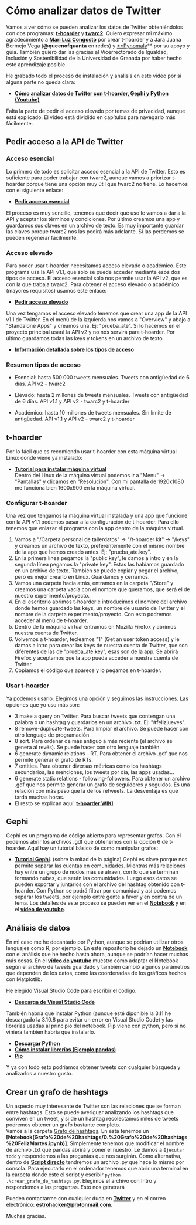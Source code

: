 # Cómo analizar datos de Twitter
Vamos a ver cómo se pueden analizar los datos de Twitter obteniéndolos con dos programas: **[t-hoarder](https://github.com/congosto/t-hoarder_kit)** y **[twarc2](https://twarc-project.readthedocs.io/en/latest/twarc2_en_us/)**. Quiero expresar mi máximo agradecimiento a **[Mari Luz Congosto](https://github.com/congosto)** por crear t-hoarder y a Jara Juana Bermejo Vega (**@queenofquanta** en redes) y [**Pynomaly](https://github.com/pynomaly)** por su apoyo y guía. También quiero dar las gracias al Vicerrectorado de Igualdad, Inclusión y Sostenibilidad de la Universidad de Granada por haber hecho este aprendizaje posible.

He grabado todo el proceso de instalación y análisis en este vídeo por si alguna parte no queda clara:
* **[Cómo analizar datos de Twitter con t-hoarder, Gephi y Python (Youtube)](https://www.youtube.com/watch?v=Fb5ZsmasuVw)**

Falta la parte de pedir el acceso elevado por temas de privacidad, aunque está explicado. El vídeo está dividido en capítulos para navegarlo más fácilmente.

## Pedir acceso a la API de Twitter
### Acceso esencial
Lo primero de todo es solicitar acceso esencial a la API de Twitter. Esto es suficiente para poder trabajar con twarc2, aunque vamos a priorizar t-hoarder porque tiene una opción muy útil que twarc2 no tiene. Lo hacemos con el siguiente enlace:
* **[Pedir acceso esencial](https://developer.twitter.com/en/portal/petition/essential/basic-info)**

El proceso es muy sencillo, tenemos que decir qué uso le vamos a dar a la API y aceptar los términos y condiciones. Por último creamos una app y guardamos sus claves en un archivo de texto. Es muy importante guardar las claves porque twarc2 nos las pedirá más adelante. Si las perdemos se pueden regenerar fácilmente.

### Acceso elevado
Para poder usar t-hoarder necesitamos acceso elevado o académico. Este programa usa la API v1.1, que solo se puede acceder mediante esos dos tipos de acceso. El acceso esencial solo nos permite usar la API v2, que es con la que trabaja twarc2. Para obtener el acceso elevado o académico (mayores requisitos) usamos este enlace:

* **[Pedir acceso elevado](https://developer.twitter.com/en/portal/petition/standard/basic-info)**

Una vez tengamos el acceso elevado tenemos que crear una app de la API v1.1 de Twitter. En el menú de la izquierda nos vamos a "Overview" y abajo a "Standalone Apps" y creamos una. Ej: "prueba_ate". Si lo hacemos en el proyecto principal usará la API v2 y no nos servirá para t-hoarder. Por último guardamos todas las keys y tokens en un archivo de texto.

* **[Información detallada sobre los tipos de acceso](https://developer.twitter.com/en/docs/twitter-api/getting-started/about-twitter-api)**
### Resumen tipos de acceso
- Esencial: hasta 500.000 tweets mensuales. Tweets con antigüedad de 6 días. API v2 - twarc2

- Elevado: hasta 2 millones de tweets mensuales. Tweets con antigüedad de 6 días. API v1.1 y API v2 - twarc2 y t-hoarder

- Académico: hasta 10 millones de tweets mensuales. Sin límite de antigüedad. API v1.1 y API v2 - twarc2 y t-hoarder

## t-hoarder
Por lo fácil que es recomiendo usar t-hoarder con esta máquina virtual Linux donde viene ya instalado:
* **[Tutorial para instalar máquina virtual](https://www.dropbox.com/s/j0p26bmgmct3vll/como_instalar_VM_taller_datos_twitter.pdf?dl=0)**<br />
Dentro del Linux de la máquina virtual podemos ir a "Menu" -> "Pantallas" y clicamos en "Resolución". Con mi pantalla de 1920x1080 me funciona bien 1600x900 en la máquina virtual.

### Configurar t-hoarder
Una vez que tengamos la máquina virtual instalada y una app que funcione con la API v1.1 podemos pasar a la configuración de t-hoarder. Para ello tenemos que enlazar el programa con la app dentro de la máquina virtual. 

  1. Vamos a "/Carpeta personal de tallerdatos" -> "/t-hoarder kit" -> "/keys" y creamos un archivo de texto, preferentemente con el mismo nombre de la app que hemos creado antes. Ej: "prueba_ate.key".<br />
  2. En la primera línea pegamos la "public key", le damos a  intro y en la segunda línea pegamos la "private key". Estas las habíamos guardado en un archivo de texto. También se puede copiar y pegar el archivo, pero es mejor crearlo en Linux. Guardamos y cerramos.<br />
  3. Vamos una carpeta hacia atrás, entramos en la carpeta "/Store" y creamos una carpeta vacía con el nombre que queramos, que será el de nuestro experimento/proyecto.<br />
  4. En el escritorio abrimos t-hoarder e introducimos el nombre del archivo donde hemos guardado las keys, un nombre de usuario de Twitter y el nombre de la carpeta experimento/proyecto. Con esto podremos acceder al menú de t-hoarder.<br />
  5. Dentro de la máquina virtual entramos en Mozilla Firefox y abrimos nuestra cuenta de Twitter.<br />
  6. Volvemos a t-hoarder, tecleamos "1" (Get an user token access) y le damos a intro para crear las keys de nuestra cuenta de Twitter, que son diferentes de las de "prueba_ate.key", esas son de la app. Se abrirá Firefox y aceptamos que la app pueda acceder a nuestra cuenta de Twitter<br />
  7. Copiamos el código que aparece y lo pegamos en t-hoarder.

### Usar t-hoarder
Ya podemos usarlo. Elegimos una opción y seguimos las instrucciones. Las opciones que yo uso más son:
* 3 make a query on Twitter. Para buscar tweets que contengan una palabra o un hashtag y guardarlos en un archivo .txt. Ej: "#felizjueves".
* 8 remove-duplicate-tweets. Para limpiar el archivo. Se puede hacer con otro lenguaje de programación.
* 8 sort. Para ordenar de más antiguo a más reciente (el archivo se genera al revés). Se puede hacer con otro lenguaje también.
* 6 generate dynamic relations - RT. Para obtener el archivo .gdf que nos permite generar el grafo de RTs.
* 7 entities. Para obtener diversas métricas como los hashtags secundarios, las menciones, los tweets por día, las apps usadas...
* 6 generate static relations - following-followers. Para obtener un archivo .gdf que nos permite generar un grafo de seguidores y seguidos. Es una relación con más peso que la de los retweets. La desventaja es que tarda muchas horas.
* El resto se explican aquí: **[t-hoarder WIKI](https://github.com/congosto/t-hoarder_kit/wiki/)**

## Gephi
Gephi es un programa de código abierto para representar grafos. Con él podemos abrir los archivos .gdf que obtenemos con la opción 6 de t-hoarder. Aquí hay un tutorial básico de como manipular grafos:
* **[Tutorial Gephi](http://periodisme-dades.recursos.uoc.edu/es/6-1-4-preguntas-a-resolver/)**. (sobre la mitad de la página)
Gephi es clave porque nos permite separar las cuentas en comunidades. Mientras más relaciones hay entre un grupo de nodos más se atraen, con lo que se terminan formando nubes, que serán las comunidades. Luego esos datos se pueden exportar y juntarlos con el archivo del hashtag obtenido con t-hoarder. Con Python se podrá filtrar por comunidad y así podemos separar los tweets, por ejemplo entre gente a favor y en contra de un tema. Los detalles de este proceso se pueden ver en el **[Notebook](Ejemplo%20FelizMartes%20t-hoarder/Analisis/0.%20Analisis%20de%20FelizMartes%20con%20Python.ipynb)** y en el **[vídeo de youtube](https://www.youtube.com/watch?v=Fb5ZsmasuVw)**.

## Análisis de datos
En mi caso me he decantado por Python, aunque se podrían utilizar otros lenguajes como R, por ejemplo. En este repositorio he dejado un **[Notebook](Ejemplo%20FelizMartes%20t-hoarder/Analisis/0.%20Analisis%20de%20FelizMartes%20con%20Python.ipynb)** con el análisis que he hecho hasta ahora, aunque se podrían hacer muchas más cosas. En el **[vídeo de youtube](https://www.youtube.com/watch?v=Fb5ZsmasuVw)** muestro como adaptar el Notebook según el archivo de tweets guardado y también cambió algunos parámetros que dependen de los datos, como las coordenadas de los gráficos hechos con Matplotlib.

He elegido Visual Studio Code para escribir el código.
* **[Descarga de Visual Studio Code](https://code.visualstudio.com/download)**

También habría que instalar Python (aunque esté diponible la 3.11 he descargado la 3.10.8 para evitar un error en Visual Studio Code) y las librerías usadas al principio del notebook. Pip viene con python, pero si no viniera también habría que instalarlo.
* **[Descargar Python](https://www.python.org/downloads/)**
* **[Cómo instalar librerías (Ejemplo pandas)](https://pandas.pydata.org/docs/getting_started/install.html#installing-from-pypi)**
* **[Pip](https://stackoverflow.com/questions/4750806/how-do-i-install-pip-on-windows)**

Y ya con todo esto podríamos obtener tweets con cualquier búsqueda y analizarlos a nuestro gusto.

## Crear un grafo de hashtags

Un aspecto muy interesante de Twitter son las relaciones que se forman entre hashtags. Esto se puede averiguar analizando los hashtags que conviven en un tweet, y si de un hashtag recolectamos miles de tweets podremos obtener un grafo bastante completo.<br />
Vamos a la carpeta [Grafo de hashtags](Grafo%20de%20hashtags). En esta tenemos un **[Notebook(Grafo%20de%20hashtags/0.%20Grafo%20de%20hashtags%20FelizMartes.ipynb)]**. Simplemente tenemos que modificar el nombre de archivo .txt que pandas abrirá y poner el nuestro. Le damos a `Ejecutar todo` y respondemos a las preguntas que nos surgirán. Como alternativa, dentro de **[Script directo](Grafo%20de%20hashtags/Script%20directo)** tendremos un archivo .py que hace lo mismo por consola. Para ejecutarlo en el ordenador tenemos que abrir una terminal en la carpeta donde este el script y escribir `python .\crear_grafo_de_hashtags.py`. Elegimos el archivo con Intro y respondemos a las preguntas. Esto nos generará

Pueden contactarme con cualquier duda en **[Twitter](https://twitter.com/Estrohacker_)** y en el correo electrónico: **estrohacker@protonmail.com**.

Muchas gracias.
